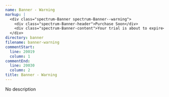 ```yaml
---
name: Banner - Warning
markup: |
  <div class="spectrum-Banner spectrum-Banner--warning">
    <div class="spectrum-Banner-header">Purchase Soon</div>
    <div class="spectrum-Banner-content">Your trial is about to expire</div>
  </div>
directory: banner
filename: banner-warning
commentStart:
  line: 20019
  column: 1
commentEnd:
  line: 20030
  column: 2
title: Banner - Warning
---
```

No description